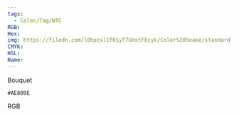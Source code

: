 ```yaml
---
tags:
  - Color/Tag/NTC
RGB:
Hex:
img: https://filedn.com/l0hpzxl1f01yT7GHxtF8cyk/Color%20Snake/standard_csv_to_svg/%23/AE809E.svg
CMYK:
HSL:
Name:
---
```

Bouquet
```palette
#AE809E
```
RGB

